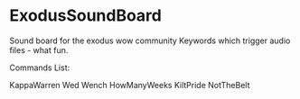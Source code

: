 # ExodusSoundBoard
Sound board for the exodus wow community
Keywords which trigger audio files - what fun.

Commands List:

KappaWarren
Wed Wench
HowManyWeeks
KiltPride
NotTheBelt
